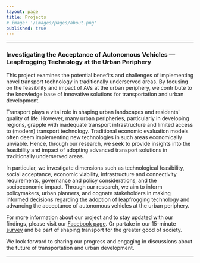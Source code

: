 ```yaml
---
layout: page
title: Projects
# image: '/images/pages/about.png'
published: true
---
```

---
### Investigating the Acceptance of Autonomous Vehicles — Leapfrogging Technology at the Urban Periphery

This project examines the potential benefits and challenges of implementing novel transport technology in traditionally underserved areas. By focusing on the feasibility and impact of AVs at the urban periphery, we contribute to the knowledge base of innovative solutions for transportation and urban development.

Transport plays a vital role in shaping urban landscapes and residents' quality of life. However, many urban peripheries, particularly in developing regions, grapple with inadequate transport infrastructure and limited access to (modern) transport technology. Traditional economic evaluation models often deem implementing new technologies in such areas economically unviable. Hence, through our research, we seek to provide insights into the feasibility and impact of adopting advanced transport solutions in traditionally underserved areas.

In particular, we investigate dimensions such as technological feasibility, social acceptance, economic viability, infrastructure and connectivity requirements, governance and policy considerations, and the socioeconomic impact. Through our research, we aim to inform policymakers, urban planners, and cognate stakeholders in making informed decisions regarding the adoption of leapfrogging technology and advancing the acceptance of autonomous vehicles at the urban periphery.

For more information about our project and to stay updated with our findings, please visit our [Facebook page](https://www.facebook.com/profile.php?id=100092645106994). Or partake in our 15-minute [survey](https://tinyurl.com/supportindependentresearch) and be part of shaping transport for the greater good of society.

We look forward to sharing our progress and engaging in discussions about the future of transportation and urban development.

---